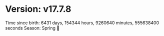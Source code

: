 # Version: v17.7.8
Time since birth: 6431 days, 154344 hours, 9260640 minutes, 555638400 seconds
Season: Spring 🌸
